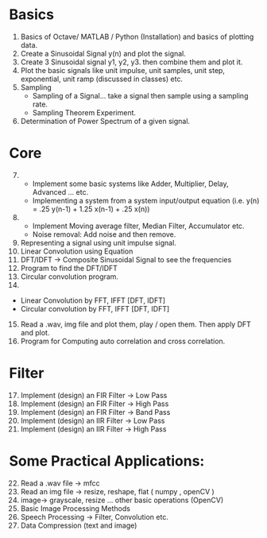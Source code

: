 
# Basics

1. Basics of Octave/ MATLAB / Python (Installation) and basics of plotting data.
2. Create a Sinusoidal Signal y(n) and plot the signal.
3. Create 3 Sinusoidal signal y1, y2, y3. then combine them and plot it.
4. Plot the basic signals like unit impulse, unit samples, unit step, exponential, unit ramp (discussed in classes) etc.
5. Sampling
   * Sampling of a Signal... take a signal then sample using a sampling rate.
   * Sampling Theorem Experiment.
6. Determination of Power Spectrum of a given signal.

# Core
7. 
   * Implement some basic systems like Adder, Multiplier, Delay, Advanced ... etc.
   * Implementing a system from a system input/output equation (i.e. y(n) = .25 y(n-1) + 1.25 x(n-1) + .25 x(n))
8. 
   * Implement Moving average filter, Median Filter, Accumulator etc.
   * Noise removal: Add noise and then remove.
9. Representing a signal using unit impulse signal.
10. Linear Convolution using Equation
11. DFT/IDFT -> Composite Sinusoidal Signal to see the frequencies
12. Program to find the DFT/IDFT
13. Circular convolution program.
14. 
   * Linear Convolution by FFT, IFFT [DFT, IDFT]
   * Circular convolution by FFT, IFFT [DFT, IDFT]
15. Read a .wav, img file and plot them, play / open them. Then apply DFT and plot.
16. Program for Computing auto correlation and cross correlation.

# Filter

17. Implement (design) an FIR Filter → Low Pass
18. Implement (design) an FIR Filter → High Pass
19. Implement (design) an FIR Filter → Band Pass
20. Implement (design) an IIR Filter → Low Pass
21. Implement (design) an IIR Filter → High Pass

# Some Practical Applications:

22. Read a .wav file -> mfcc
23. Read an img file -> resize, reshape, flat ( numpy , openCV )
24. image-> grayscale, resize ... other basic operations (OpenCV)
25. Basic Image Processing Methods
26. Speech Processing -> Filter, Convolution etc.
27. Data Compression (text and image)
